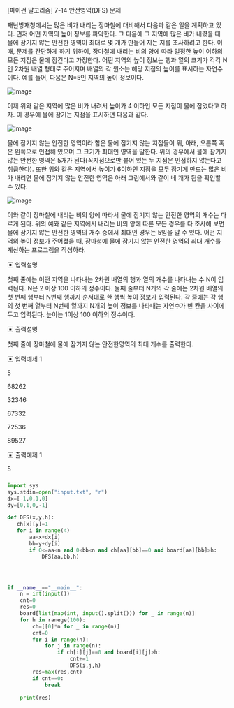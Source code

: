 [파이썬 알고리즘] 7-14 안전영역(DFS) 문제


재난방재청에서는 많은 비가 내리는 장마철에 대비해서 다음과 같은 일을 계획하고 있다. 먼저 어떤 지역의 높이 정보를 파악한다. 그 다음에 그 지역에 많은 비가 내렸을 때 물에 잠기지 않는 안전한 영역이 최대로 몇 개가 만들어 지는 지를 조사하려고 한다. 이 때, 문제를 간단하게 하기 위하여, 장마철에 내리는 비의 양에 따라 일정한 높이 이하의 모든 지점은 물에 잠긴다고 가정한다.
어떤 지역의 높이 정보는 행과 열의 크기가 각각 N인 2차원 배열 형태로 주어지며 배열의 각 원소는 해당 지점의 높이를 표시하는 자연수이다. 예를 들어, 다음은 N=5인 지역의 높이 정보이다.

![image](https://user-images.githubusercontent.com/65874705/145504526-e67507dd-63c9-46a0-8004-a0e208f7dbfd.png)

이제 위와 같은 지역에 많은 비가 내려서 높이가 4 이하인 모든 지점이 물에 잠겼다고 하자. 이 경우에 물에 잠기는 지점을 표시하면 다음과 같다.


![image](https://user-images.githubusercontent.com/65874705/145504602-f1dbea8e-0e53-4322-9f89-2285816c4212.png)


물에 잠기지 않는 안전한 영역이라 함은 물에 잠기지 않는 지점들이 위, 아래, 오른쪽 혹은 왼쪽으로 인접해 있으며 그 크기가 최대인 영역을 말한다. 위의 경우에서 물에 잠기지 않는 안전한 영역은 5개가 된다(꼭지점으로만 붙어 있는 두 지점은 인접하지 않는다고 취급한다). 또한 위와 같은 지역에서 높이가 6이하인 지점을 모두 잠기게 만드는 많은 비가 내리면 물에
잠기지 않는 안전한 영역은 아래 그림에서와 같이 네 개가 됨을 확인할 수 있다.

![image](https://user-images.githubusercontent.com/65874705/145504662-0949de12-ee1e-4b67-b3d0-1be4d3064851.png)

이와 같이 장마철에 내리는 비의 양에 따라서 물에 잠기지 않는 안전한 영역의 개수는 다르게 된다. 위의 예와 같은 지역에서 내리는 비의 양에 따른 모든 경우를 다 조사해 보면 물에 잠기지 않는 안전한 영역의 개수 중에서 최대인 경우는 5임을 알 수 있다.
어떤 지역의 높이 정보가 주어졌을 때, 장마철에 물에 잠기지 않는 안전한 영역의 최대 개수를 계산하는 프로그램을 작성하라.


▣ 입력설명

첫째 줄에는 어떤 지역을 나타내는 2차원 배열의 행과 열의 개수를 나타내는 수 N이 입력된다. N은 2 이상 100 이하의 정수이다. 둘째 줄부터 N개의 각 줄에는 2차원 배열의 첫 번째 행부터 N번째 행까지 순서대로 한 행씩 높이 정보가 입력된다. 각 줄에는 각 행의 첫 번째 열부터 N번째 열까지 N개의 높이 정보를 나타내는 자연수가 빈 칸을 사이에 두고 입력된다. 높이는 1이상 100 이하의 정수이다.

▣ 출력설명

첫째 줄에 장마철에 물에 잠기지 않는 안전한영역의 최대 개수를 출력한다.

▣ 입력예제 1 

5

68262 

32346 

67332 

72536 

89527

▣ 출력예제 1 

5



###

```python
import sys
sys.stdin=open("input.txt", "r")
dx=[-1,0,1,0]
dy=[0,1,0,-1]

def DFS(x,y,h):
   ch[x][y]=1
   for i in range(4)
       aa=x+dx[i]
       bb=y+dy[i]
       if 0<=aa<n and 0<bb<n and ch[aa][bb]==0 and board[aa][bb]>h:
           DFS(aa,bb,h)




if __name__=="__main__":
    n = int(input())
    cnt=0
    res=0
    board[list(map(int, input().split())) for _ in range(n)]
    for h in ranege(100):
        ch=[[0]*n for _ in range(n)]
        cnt=0
        for i in range(n):
            for j in range(n):
                if ch[i][j]==0 and board[i][j]>h:
                    cnt+=1
                    DFS(i,j,h)
        res=max(res,cnt)
        if cnt==0:
            break

    print(res)

```
